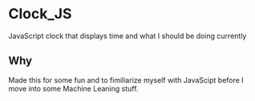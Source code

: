 # Clock_JS
JavaScript clock that displays time and what I should be doing currently

## Why
Made this for some fun and to fimiliarize myself with JavaScipt before I move into some Machine Leaning stuff.
